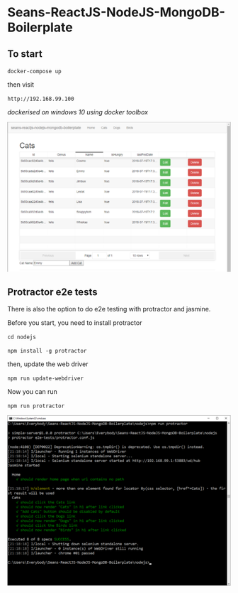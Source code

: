 # Seans-ReactJS-NodeJS-MongoDB-Boilerplate

## To start

`docker-compose up`

then visit

`http://192.168.99.100`

*dockerised on windows 10 using docker toolbox*

![Screenshot](screenshot.png)

## Protractor e2e tests

There is also the option to do e2e testing with protractor and jasmine.

Before you start, you need to install protractor

`cd nodejs`

`npm install -g protractor`

then, update the web driver

`npm run update-webdriver`

Now you can run

`npm run protractor`

![protractor screenshot](protractorScreenshot.png)
